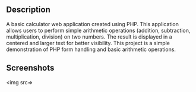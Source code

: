 ## Description
A basic calculator web application created using PHP. This application allows users to perform simple arithmetic operations (addition, subtraction, multiplication, division) on two numbers. The result is displayed in a centered and larger text for better visibility. This project is a simple demonstration of PHP form handling and basic arithmetic operations.

## Screenshots

<img src=>
